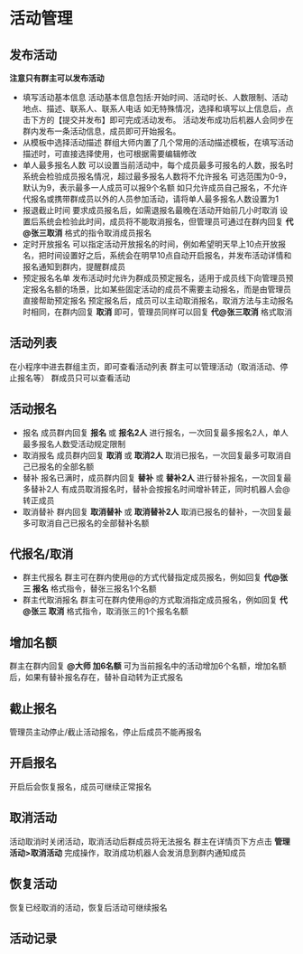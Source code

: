 # 活动管理

## 发布活动

**注意只有群主可以发布活动**
- 填写活动基本信息
活动基本信息包括:开始时间、活动时长、人数限制、活动地点、描述、联系人、联系人电话
如无特殊情况，选择和填写以上信息后，点击下方的【提交并发布】即可完成活动发布。
活动发布成功后机器人会同步在群内发布一条活动信息，成员即可开始报名。
- 从模板中选择活动描述
群组大师内置了几个常用的活动描述模板，在填写活动描述时，可直接选择使用，也可根据需要编辑修改
- 单人最多报名人数
可以设置当前活动中，每个成员最多可报名的人数，报名时系统会检验成员报名情况，超过最多报名人数将不允许报名
可选范围为0-9，默认为9，表示最多一人成员可以报9个名额
如只允许成员自己报名，不允许代报名或携带群成员以外的人员参加活动，请将单人最多报名人数设置为1
- 报退截止时间
要求成员报名后，如需退报名最晚在活动开始前几小时取消
设置后系统会检验此时间，成员将不能取消报名，但管理员可通过在群内回复  **代@张三取消** 格式的指令取消成员报名
- 定时开放报名
可以指定活动开放报名的时间，例如希望明天早上10点开放报名，把时间设置好之后，系统会在明早10点自动开启报名，并发布活动详情和报名通知到群内，提醒群成员
- 预定报名名单
发布活动时允许为群成员预定报名，适用于成员线下向管理员预定报名名额的场景，比如某些固定活动的成员不需要主动报名，而是由管理员直接帮助预定报名
预定报名后，成员可以主动取消报名，取消方法与主动报名时相同，在群内回复 **取消** 即可，管理员同样可以回复 **代@张三取消** 格式取消

## 活动列表
在小程序中进去群组主页，即可查看活动列表
群主可以管理活动（取消活动、停止报名等）
群成员只可以查看活动

## 活动报名

- 报名
成员群内回复 **报名** 或 **报名2人** 进行报名，一次回复最多报名2人，单人最多报名人数受活动规定限制
- 取消报名
成员群内回复 **取消** 或 **取消2人** 取消已报名，一次回复最多可取消自己已报名的全部名额
- 替补
报名已满时，成员群内回复 **替补** 或 **替补2人** 进行替补报名，一次回复最多替补2人
有成员取消报名时，替补会按报名时间增补转正，同时机器人会@转正成员
- 取消替补
群内回复 **取消替补** 或 **取消替补2人** 取消已报名的替补，一次回复最多可取消自己已报名的全部替补名额

## 代报名/取消
- 群主代报名
群主可在群内使用@的方式代替指定成员报名，例如回复 **代@张三 报名** 格式指令，替张三报名1个名额
- 群主代取消报名
群主可在群内使用@的方式取消指定成员报名，例如回复 **代@张三 取消** 格式指令，取消张三的1个报名名额

## 增加名额

群主在群内回复 **@大师 加6名额** 可为当前报名中的活动增加6个名额，增加名额后，如果有替补报名存在，替补自动转为正式报名

## 截止报名

管理员主动停止/截止活动报名，停止后成员不能再报名

## 开启报名

开启后会恢复报名，成员可继续正常报名

## 取消活动

活动取消时关闭活动，取消活动后群成员将无法报名
群主在详情页下方点击 **管理活动>取消活动** 完成操作，取消成功机器人会发消息到群内通知成员

## 恢复活动

恢复已经取消的活动，恢复后活动可继续报名

## 活动记录

